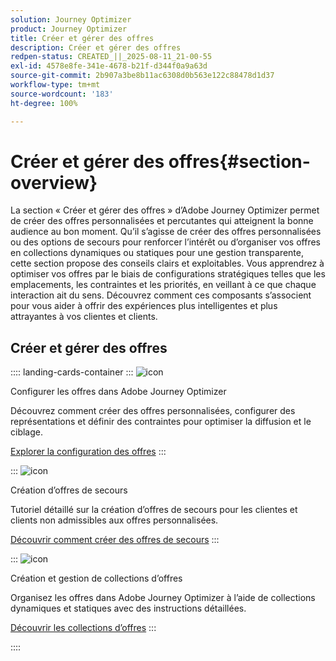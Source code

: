 ```yaml
---
solution: Journey Optimizer
product: Journey Optimizer
title: Créer et gérer des offres
description: Créer et gérer des offres
redpen-status: CREATED_||_2025-08-11_21-00-55
exl-id: 4578e8fe-341e-4678-b21f-d344f0a9a63d
source-git-commit: 2b907a3be8b11ac6308d0b563e122c88478d1d37
workflow-type: tm+mt
source-wordcount: '183'
ht-degree: 100%

---
```


# Créer et gérer des offres{#section-overview}

La section « Créer et gérer des offres » d’Adobe Journey Optimizer permet de créer des offres personnalisées et percutantes qui atteignent la bonne audience au bon moment. Qu’il s’agisse de créer des offres personnalisées ou des options de secours pour renforcer l’intérêt ou d’organiser vos offres en collections dynamiques ou statiques pour une gestion transparente, cette section propose des conseils clairs et exploitables. Vous apprendrez à optimiser vos offres par le biais de configurations stratégiques telles que les emplacements, les contraintes et les priorités, en veillant à ce que chaque interaction ait du sens. Découvrez comment ces composants s’associent pour vous aider à offrir des expériences plus intelligentes et plus attrayantes à vos clientes et clients.

## Créer et gérer des offres

:::: landing-cards-container
:::
![icon](https://cdn.experienceleague.adobe.com/icons/gear.svg?lang=fr)

Configurer les offres dans Adobe Journey Optimizer

Découvrez comment créer des offres personnalisées, configurer des représentations et définir des contraintes pour optimiser la diffusion et le ciblage.

[Explorer la configuration des offres](configure-offers-landing-page.md)
:::

:::
![icon](https://cdn.experienceleague.adobe.com/icons/circle-play.svg?lang=fr)

Création d’offres de secours

Tutoriel détaillé sur la création d’offres de secours pour les clientes et clients non admissibles aux offres personnalisées.

[Découvrir comment créer des offres de secours](../using/offers/offer-library/creating-fallback-offers.md)
:::

:::
![icon](https://cdn.experienceleague.adobe.com/icons/list-check.svg?lang=fr)

Création et gestion de collections d’offres

Organisez les offres dans Adobe Journey Optimizer à l’aide de collections dynamiques et statiques avec des instructions détaillées.

[Découvrir les collections d’offres](../using/offers/offer-library/creating-collections.md)
:::

::::

